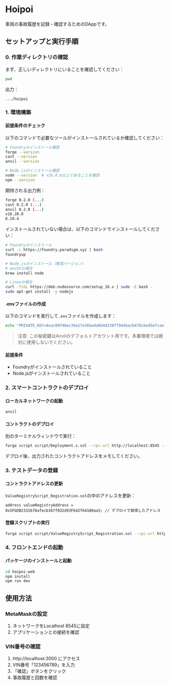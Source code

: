 # Hoipoi

車両の事故履歴を記録・確認するためのDAppです。

## セットアップと実行手順

### 0. 作業ディレクトリの確認
まず、正しいディレクトリにいることを確認してください：

```bash
pwd
```

出力：
```
.../hoipoi
```

### 1. 環境構築

#### 前提条件のチェック
以下のコマンドで必要なツールがインストールされているか確認してください：

```bash
# Foundryのインストール確認
forge --version
cast --version
anvil --version

# Node.jsのインストール確認
node --version  # v16.0.0以上であることを確認
npm --version
```

期待される出力例：
```bash
forge 0.2.0 (...)
cast 0.2.0 (...)
anvil 0.2.0 (...)
v16.20.0
8.19.4
```

インストールされていない場合は、以下のコマンドでインストールしてください：

```bash
# Foundryのインストール
curl -L https://foundry.paradigm.xyz | bash
foundryup

# Node.jsのインストール（推奨バージョン）
# macOSの場合
brew install node

# Linuxの場合
curl -fsSL https://deb.nodesource.com/setup_16.x | sudo -E bash -
sudo apt-get install -y nodejs
```

#### .envファイルの作成
以下のコマンドを実行して`.env`ファイルを作成します：

```bash
echo "PRIVATE_KEY=0xac0974bec39a17e36ba4a6b4d238ff944bacb478cbed5efcae784d7bf4f2ff80" > .env
```

> 注意: この秘密鍵はAnvilのデフォルトアカウント用です。本番環境では絶対に使用しないでください。

#### 前提条件
- Foundryがインストールされていること
- Node.jsがインストールされていること

### 2. スマートコントラクトのデプロイ

#### ローカルネットワークの起動
```bash
anvil
```

#### コントラクトのデプロイ
別のターミナルウィンドウで実行：
```bash
forge script script/Deployment.s.sol --rpc-url http://localhost:8545 --broadcast
```

デプロイ後、出力されたコントラクトアドレスをメモしてください。

### 3. テストデータの登録

#### コントラクトアドレスの更新
`ValueRegistryScript_Registration.sol`の中のアドレスを更新：
```solidity
address valueRegistryAddress = 0x5FbDB2315678afecb367f032d93F642f64180aa3; // デプロイで取得したアドレス
```

#### 登録スクリプトの実行
```bash
forge script script/ValueRegistryScript_Registration.sol --rpc-url http://localhost:8545 --broadcast
```

### 4. フロントエンドの起動

#### パッケージのインストールと起動
```bash
cd hoipoi-web
npm install
npm run dev
```

## 使用方法

### MetaMaskの設定
1. ネットワークをLocalhost 8545に設定
2. アプリケーションとの接続を確認

### VIN番号の確認
1. http://localhost:3000 にアクセス
2. VIN番号「123456789」を入力
3. 「確認」ボタンをクリック
4. 事故履歴と回数を確認
